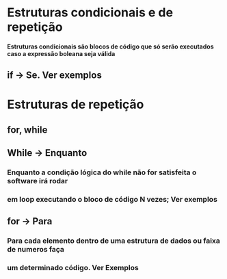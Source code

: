 # Estruturas condicionais e de repetição

#### Estruturas condicionais são blocos de código que só serão executados caso a expressão boleana seja válida

## if -> Se. Ver exemplos


# Estruturas de repetição

## for, while

## While -> Enquanto
### Enquanto a condição lógica do while não for satisfeita o software irá rodar
### em loop executando o bloco de código N vezes; Ver exemplos


## for -> Para

### Para cada elemento dentro de uma estrutura de dados ou faixa de numeros faça
### um determinado código. Ver Exemplos

